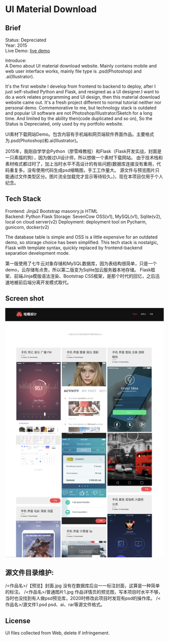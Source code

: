 UI Material Download
===
## Brief
Status: Depreciated  
Year: 2015  
Live Demo: [live demo](https://ui_material.zyzypy.com)

Introduce:  
A Demo about UI material download website. Mainly contains mobile and web user interface works,
mainly file type is .psd(Photoshop) and .ai(Illustrator).   

It's the first website I develop from frontend to backend to deploy, after I just self-studied Python and Flask, and
resigned as a UI designer.I want to do a work relates programming and UI design, then this material download website came out.
It's a fresh project different to normal tutorial neither nor personal demo.
Commemorative to me, but technology stack is outdated and popular UI software are not Photoshop/Illustrator/Sketch for a long time.
And limited by the ability then(code duplicated and so on), So the Status is Depreciated, only used by my portfolio website.  

UI素材下载网站Demo。包含内容有手机端和网页端软件界面作品。主要格式为.psd(Photoshop)和.ai(Illustrator)。  

2015年，我刚自学学会Python（廖雪峰教程）和Flask（Flask开发实战，封面是一只素描的狗），因为做过UI设计师，所以想做一个素材下载网站。
由于技术栈和素材格式都过时了，加上当时水平不高设计的有些问题(数据库连接没有重用，代码重复多。没有使用代码生成psd缩略图，手工工作量大。
源文件与预览图片只能通过文件类型区分。图片流全加载完才显示等待较久。)，现在本项目仅用于个人纪念。


## Tech Stack
Frontend: Jinja2 Bootstrap masonry.js HTML  
Backend: Python Flask 
Storage: SevenCow OSS(v1), MySQL(v1), Sqlite(v2), local on cloud server(v2)
Deployment: deployment tool on Pycharm, gunicorn, docker(v2)

The database table is simple and OSS is a little expensive for an outdated demo, so storage choice has been simplified.
This tech stack is nostalgic, Flask with template syntax, quickly replaced by frontend-backend separation development mode.

第一版使用了七牛云对象存储和MySQL数据库，因为表结构很简单，只是一个demo，云存储有点贵，所以第二版变为Sqlite加云服务器本地存储。
Flask框架、前端Jinja模版语法渲染、Bootstrap CSS框架，是那个时代的回忆，之后迅速地被前后端分离开发模式取代。


## Screen shot
![1](./README_IMG/1.png)
![2](./README_IMG/2.png)


## 源文件目录维护:
<catalog>/<作品名>/【预览】封面.jpg            没有在数据库后台一一标注封面，这算是一种简单的标注。
<catalog>/<作品名>/普通图片1.jpg              作品详情页的预览图，写本项目时水平不够，当时也没找到有人做psd预览库，2020时修改此项目时发现有psd的操作库。
<catalog>/<作品名>/源文件1.psd                psd、ai、rar等源文件格式。


## License
UI files collected from Web, delete if infringement.